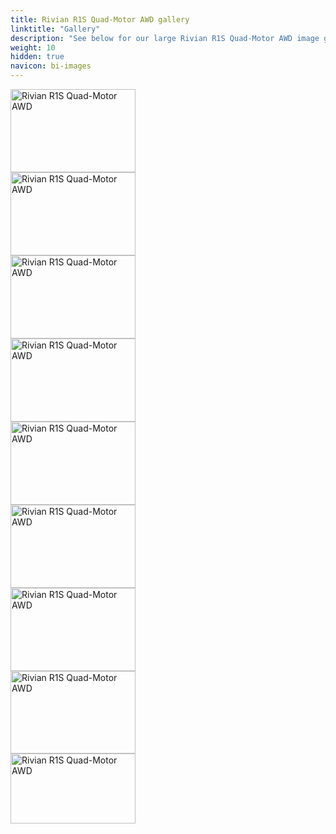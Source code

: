 ```yaml
---
title: Rivian R1S Quad-Motor AWD gallery
linktitle: "Gallery"
description: "See below for our large Rivian R1S Quad-Motor AWD image gallery. Click pictures for high-resolution versions."
weight: 10
hidden: true
navicon: bi-images
---
```

<!-- markdownlint-disable MD033 -->
<div class="row" id ="my-gallery">
<div class="pswp-grid-item col-12 col-md-6 col-lg-4">
<a href="https://media.evkx.net/multimedia/models/rivian/r1/r1s_quad-motor_awd/charging_1.jpg"
data-pswp-src="https://media.evkx.net/multimedia/models/rivian/r1/r1s_quad-motor_awd/charging_1.jpg"
data-pswp-width="2880"
data-pswp-height="1920" 
target="_blank">
<img src="https://media.evkx.net/multimedia/models/rivian/r1/r1s_quad-motor_awd/charging_1_xst.jpg" alt="Rivian R1S Quad-Motor AWD" width="200px" height="133px" />
</a>
</div>
<div class="pswp-grid-item col-12 col-md-6 col-lg-4">
<a href="https://media.evkx.net/multimedia/models/rivian/r1/r1s_quad-motor_awd/charging_2.jpg"
data-pswp-src="https://media.evkx.net/multimedia/models/rivian/r1/r1s_quad-motor_awd/charging_2.jpg"
data-pswp-width="2880"
data-pswp-height="1920" 
target="_blank">
<img src="https://media.evkx.net/multimedia/models/rivian/r1/r1s_quad-motor_awd/charging_2_xst.jpg" alt="Rivian R1S Quad-Motor AWD" width="200px" height="133px" />
</a>
</div>
<div class="pswp-grid-item col-12 col-md-6 col-lg-4">
<a href="https://media.evkx.net/multimedia/models/rivian/r1/r1s_quad-motor_awd/exterior_1.jpg"
data-pswp-src="https://media.evkx.net/multimedia/models/rivian/r1/r1s_quad-motor_awd/exterior_1.jpg"
data-pswp-width="2880"
data-pswp-height="1920" 
target="_blank">
<img src="https://media.evkx.net/multimedia/models/rivian/r1/r1s_quad-motor_awd/exterior_1_xst.jpg" alt="Rivian R1S Quad-Motor AWD" width="200px" height="133px" />
</a>
</div>
<div class="pswp-grid-item col-12 col-md-6 col-lg-4">
<a href="https://media.evkx.net/multimedia/models/rivian/r1/r1s_quad-motor_awd/exterior_2.jpg"
data-pswp-src="https://media.evkx.net/multimedia/models/rivian/r1/r1s_quad-motor_awd/exterior_2.jpg"
data-pswp-width="2880"
data-pswp-height="1920" 
target="_blank">
<img src="https://media.evkx.net/multimedia/models/rivian/r1/r1s_quad-motor_awd/exterior_2_xst.jpg" alt="Rivian R1S Quad-Motor AWD" width="200px" height="133px" />
</a>
</div>
<div class="pswp-grid-item col-12 col-md-6 col-lg-4">
<a href="https://media.evkx.net/multimedia/models/rivian/r1/r1s_quad-motor_awd/frunk_1.jpg"
data-pswp-src="https://media.evkx.net/multimedia/models/rivian/r1/r1s_quad-motor_awd/frunk_1.jpg"
data-pswp-width="2880"
data-pswp-height="1920" 
target="_blank">
<img src="https://media.evkx.net/multimedia/models/rivian/r1/r1s_quad-motor_awd/frunk_1_xst.jpg" alt="Rivian R1S Quad-Motor AWD" width="200px" height="133px" />
</a>
</div>
<div class="pswp-grid-item col-12 col-md-6 col-lg-4">
<a href="https://media.evkx.net/multimedia/models/rivian/r1/r1s_quad-motor_awd/main_1.jpg"
data-pswp-src="https://media.evkx.net/multimedia/models/rivian/r1/r1s_quad-motor_awd/main_1.jpg"
data-pswp-width="2880"
data-pswp-height="1920" 
target="_blank">
<img src="https://media.evkx.net/multimedia/models/rivian/r1/r1s_quad-motor_awd/main_1_xst.jpg" alt="Rivian R1S Quad-Motor AWD" width="200px" height="133px" />
</a>
</div>
<div class="pswp-grid-item col-12 col-md-6 col-lg-4">
<a href="https://media.evkx.net/multimedia/models/rivian/r1/r1s_quad-motor_awd/screens_1.jpg"
data-pswp-src="https://media.evkx.net/multimedia/models/rivian/r1/r1s_quad-motor_awd/screens_1.jpg"
data-pswp-width="1600"
data-pswp-height="1067" 
target="_blank">
<img src="https://media.evkx.net/multimedia/models/rivian/r1/r1s_quad-motor_awd/screens_1_xst.jpg" alt="Rivian R1S Quad-Motor AWD" width="200px" height="133px" />
</a>
</div>
<div class="pswp-grid-item col-12 col-md-6 col-lg-4">
<a href="https://media.evkx.net/multimedia/models/rivian/r1/r1s_quad-motor_awd/screens_2.jpg"
data-pswp-src="https://media.evkx.net/multimedia/models/rivian/r1/r1s_quad-motor_awd/screens_2.jpg"
data-pswp-width="1534"
data-pswp-height="1016" 
target="_blank">
<img src="https://media.evkx.net/multimedia/models/rivian/r1/r1s_quad-motor_awd/screens_2_xst.jpg" alt="Rivian R1S Quad-Motor AWD" width="200px" height="132px" />
</a>
</div>
<div class="pswp-grid-item col-12 col-md-6 col-lg-4">
<a href="https://media.evkx.net/multimedia/models/rivian/r1/r1s_quad-motor_awd/trunk_1.jpg"
data-pswp-src="https://media.evkx.net/multimedia/models/rivian/r1/r1s_quad-motor_awd/trunk_1.jpg"
data-pswp-width="1920"
data-pswp-height="1080" 
target="_blank">
<img src="https://media.evkx.net/multimedia/models/rivian/r1/r1s_quad-motor_awd/trunk_1_xst.jpg" alt="Rivian R1S Quad-Motor AWD" width="200px" height="112px" />
</a>
</div>
</div>
<script type="module">
  import PhotoSwipeLightbox from '/js/photoswipe-lightbox.esm.js';
    const lightbox = new PhotoSwipeLightbox({
       gallery: '#my-gallery',
        children: 'a',
        pswpModule: () => import('/js/photoswipe.esm.js')
    });
lightbox.init();
</script>
